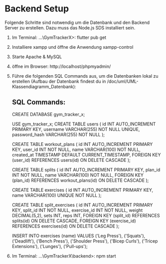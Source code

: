 # Backend Setup #
Folgende Schritte sind notwendig um die Datenbank
und den Backend Server zu erstellen. Dazu muss das Node.js SDS installiert sein.

1. Im Terminal: ...\GymTrackerX>: flutter pub get 
2. Installiere xampp und öffne die Anwendung xampp-control
3. Starte Apache & MySQL
4. öffne im Browser: http://localhost/phpmyadmin/
5. Führe die folgenden SQL Commands aus, um die Datenbanken lokal zu erstellen (Aufbau der Datenbank findest du in /doc/uml/UML-Klassendiagramm_Datenbank):
   ## SQL Commands:
   CREATE DATABASE gym_tracker_x;

   USE gym_tracker_x;
   CREATE TABLE users (
   id INT AUTO_INCREMENT PRIMARY KEY,
   username VARCHAR(255) NOT NULL UNIQUE,
   password_hash VARCHAR(255) NOT NULL
   );

   CREATE TABLE workout_plans (
   id INT AUTO_INCREMENT PRIMARY KEY,
   user_id INT NOT NULL,
   name VARCHAR(100) NOT NULL,
   created_at TIMESTAMP DEFAULT CURRENT_TIMESTAMP,
   FOREIGN KEY (user_id) REFERENCES users(id) ON DELETE CASCADE
   );

   CREATE TABLE splits (
   id INT AUTO_INCREMENT PRIMARY KEY,
   plan_id INT NOT NULL,
   name VARCHAR(100) NOT NULL,
   FOREIGN KEY (plan_id) REFERENCES workout_plans(id) ON DELETE CASCADE
   );

   CREATE TABLE exercises (
   id INT AUTO_INCREMENT PRIMARY KEY,
   name VARCHAR(100) UNIQUE NOT NULL
   );

   CREATE TABLE split_exercises (
   id INT AUTO_INCREMENT PRIMARY KEY,
   split_id INT NOT NULL,
   exercise_id INT NOT NULL,
   weight DECIMAL(5,2),
   sets INT,
   reps INT,
   FOREIGN KEY (split_id) REFERENCES splits(id) ON DELETE CASCADE,
   FOREIGN KEY (exercise_id) REFERENCES exercises(id) ON DELETE CASCADE
   );

   INSERT INTO exercises (name) VALUES
   ('Leg Press'),
   ('Squats'),
   ('Deadlift'),
   ('Bench Press'),
   ('Shoulder Press'),
   ('Bicep Curls'),
   ('Tricep Extensions'),
   ('Lunges'),
   ('Pull-ups');

6. Im Terminal: ...\GymTrackerX\backend>: npm start
    